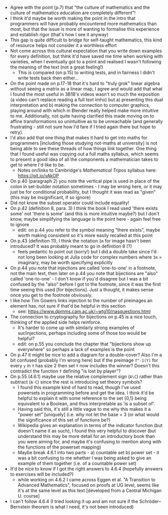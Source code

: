 - Agree with the point (p.7) that "the culture of mathematics and the culture of mathematics education are completely different"!
- I think it'd maybe be worth making the point in the intro that programmers will have probably encountered more mathematics
  than most, but that the issue is more of wanting to formalise this experience and establish rigor (that's how I see it anyway)
- This gap is quite difficult to bridge for self-taught mathematics, this kind of resource helps not consider it a worthless effort
- Not come across this cultural expectation that you write down examples for every definition, but think it'd have saved me time when
  working with varieties, when I eventually got to a point and realised I wasn't following the meaning of the text (not a great feeling!)
  - This is compared (on p.15) to writing tests, and in fairness I didn't write tests back then either...
- On the point made on p.17-18 that it's hard to "truly grok" linear algebra without seeing a matrix as a linear map, I agree and would
  add that what I found the most useful in 3B1B's videos wasn't so much the exposition (a video can't replace reading a full text imho)
  but a) presenting this dual interpretation and b) making the connection to computer graphics, playing around with which in Blender
  really helped make more intuitive to me. Additionally, not quite having clarified this made moving on to affine transformations
  so unintuitive as to be unreachable (and generally frustrating - still not sure how I'd fare if I tried again there but hope to retry).
- I'd also add that one thing that makes it hard to get into maths for programmers [including those studying not-maths at university] is
  not being able to see these threads of how things link together. One thing that I found useful was copying out a full maths syllabus,
  which seems to present a good idea of all the components a mathematician takes to get to where I'd like to be.
  - Notes on/links to Cambridge's _Mathematical Tripos_ syllabus here: https://git.io/vAkOP
- On p.40 (paragraph 2) you note the vertical pipe is used in place of the colon in set-builder notation sometimes - I may be wrong here,
  or it may just be for conditional probability, but I thought it was read as "given" (this may be insignificant, if so ignore)
- Did not know the subset operator could include equality!
- On p.42 (definition 8, para. 3) I think the book I read used 'there exists some' not 'there is some' (and this is more intuitive maybe?)
  but I don't know, maybe simplifying the language is the point here - again feel free to ignore
  - edit: on p.44 you refer to the symbol meaning "there exists", maybe worth making consistent so it's more easily recalled at this point
- On p.43 (definition 11), I think the notation `Im` for image hasn't been introduced? It was probably meant to go in definition 8 (?)
  - feels pedantic to point out (sorry!) but I did a double take since I'd not long been looking at Julia code for complex numbers
    where `Im` = imaginary, may be worth specifying explicitly
- On p.44 you note that injections are called 'one-to-one' in a footnote, not the main text, then later on p.44 you note that bijections are
  "also" called 'one-to-one' - I don't know if you'd disagree but I was a bit confused by the "also" before I got to the footnote, since
  it was the first time seeing this used [for bijections]. Just a thought, it makes sense once you get to the footnote obviously.
- I like how Tim Gowers links injection to the number of preimages an element has, not sure if that'd be helpful in this section
  - see: https://www.dpmms.cam.ac.uk/~wtg10/nasquestions.html
- The connection to cryptography for bijections on p.45 is a nice touch, thinking of the applied side helps reinforce.
  - It's harder to come up with similarly strong examples of sur/injections, perhaps including some of those too would be helpful?
  - edit: on p.55 you conclude the chapter that "bijections show up everywhere" so perhaps a lack of examples is the point
- On p.47 it might be nice to add a diagram for a double-cover? Also I'm a bit confused (probably I'm wrong here) but if the preimage `f^-1(Y)`
  for every `y` in `Y` has size 2 then set `Y` now includes the winner? Doesn't this contradict the function `f` defining "is lost by player"?
- On p.55 (4.6.1) maybe use the relative complement sign (`A\C`) rather than subtract (`A-C`) since the rest is introducing set theory symbols?
  - I found this example kind of hard to read, though I've used powersets in programming before and get the idea. I think it'd be helpful
    to explain it with some reference to the set {0,1} being equivalent to a Boolean, and thus interpretable as 'is a subset of'.
  - Having said this, it's still a little vague to me why this makes it a "power set" \[uniquely\] \(i.e. why not let the base = 3 (or what
    would the significance of this set of functions be?)
  - Wikipedia gives an explanation in terms of the indicator function (but doesn't name it as such), I found this very helpful to discover (but
    understand this may be more detail for an introductory book than you were aiming for, and maybe it's confusing to mention along with the
    functions of the powerset mapping)
  - Maybe break 4.6.1 into two parts - a) countable set b) power set - it was a bit confusing to me whether I was being asked to give an example
    of them together (i.e. of a countable power set)
- It'd be nice to know if I got the right answers to 4.6.4 (hopefully answers to exercises will be included?)
  - while working on 4.6.2 I came across Eggen et al. "A Transition to Advanced Mathematics", focused on proofs at UG level, seems like it's
    at the same level as this text [developed from a Central Michigan U. course]
- I can't follow 4.6.4 (I tried looking it up and am not sure if the Schröder–Bernstein theorem is what I need, it's not been introduced)
